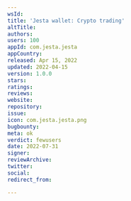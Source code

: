 ```yaml
---
wsId: 
title: 'Jesta wallet: Crypto trading'
altTitle: 
authors: 
users: 100
appId: com.jesta.jesta
appCountry: 
released: Apr 15, 2022
updated: 2022-04-15
version: 1.0.0
stars: 
ratings: 
reviews: 
website: 
repository: 
issue: 
icon: com.jesta.jesta.png
bugbounty: 
meta: ok
verdict: fewusers
date: 2022-07-31
signer: 
reviewArchive: 
twitter: 
social: 
redirect_from: 

---
```


